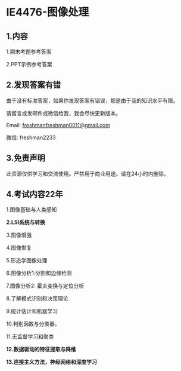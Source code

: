 # IE4476-图像处理

## 1.内容

1.期末考题参考答案

2.PPT示例参考答案

## 2.发现答案有错

由于没有标准答案，如果你发现答案有错误，那是由于我的知识水平有限。

请留言或发邮件或微信给我，我会尽快更新版本。

Email: freshmanfreshman0011@gmail.com

微信: freshman2233

## 3.免责声明

此资源仅供学习和交流使用。严禁用于商业用途。请在24小时内删除。

## 4.考试内容22年

1.图像基础与人类感知

**2.LSI系统与转换**

3.图像增强

4.图像恢复

5.形态学图像处理

6.图像分析1:分割和边缘检测

7.图像分析2: 霍夫变换与定位分析

8.了解模式识别和决策理论

9.统计估计和机器学习

10.判别函数与分类器。

11.无监督学习和聚类

**12.数据驱动的特征提取与降维**

**13.连接主义方法，神经网络和深度学习**
